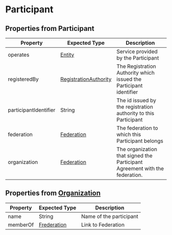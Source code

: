 # Participant

## Properties from Participant

|Property|Expected Type|Description|
|----|----|----|
|operates|[Entity](https://OTTO/Entity)|Service provided by the Participant|
|registeredBy|[RegistrationAuthority](https://OTTO/RegistrationAuthority)|The Registration Authority which issued the Participant identifier|
|participantIdentifier|String|The id issued by the registration authority to this Participant|
|federation|[Federation](https://OTTO/Entity)|The federation to which this Participant belongs|
|organization|[Federation](https://schema.org/Organization)|The organization that signed the Participant Agreement with the federation.

## Properties from [Organization](https://schema.org/Organization)

|Property | Expected Type | Description|
|----|----|----|
|name|String|Name of the participant|
|memberOf|[Frederation](https://OTTO/Federation)|Link to Federation|
